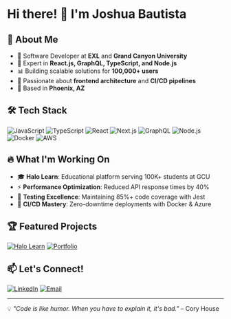 # Hi there! 👋 I'm Joshua Bautista

## 🚀 About Me
- 💼 Software Developer at **EXL** and **Grand Canyon University**
- 🔧 Expert in **React.js, GraphQL, TypeScript, and Node.js**
- 📊 Building scalable solutions for **100,000+ users**
- 🎯 Passionate about **frontend architecture** and **CI/CD pipelines**
- 📍 Based in **Phoenix, AZ**

## 🛠️ Tech Stack
![JavaScript](https://img.shields.io/badge/-JavaScript-F7DF1E?style=flat&logo=javascript&logoColor=black)
![TypeScript](https://img.shields.io/badge/-TypeScript-3178C6?style=flat&logo=typescript&logoColor=white)
![React](https://img.shields.io/badge/-React-61DAFB?style=flat&logo=react&logoColor=black)
![Next.js](https://img.shields.io/badge/-Next.js-000000?style=flat&logo=next.js&logoColor=white)
![GraphQL](https://img.shields.io/badge/-GraphQL-E10098?style=flat&logo=graphql&logoColor=white)
![Node.js](https://img.shields.io/badge/-Node.js-339933?style=flat&logo=node.js&logoColor=white)
![Docker](https://img.shields.io/badge/-Docker-2496ED?style=flat&logo=docker&logoColor=white)
![AWS](https://img.shields.io/badge/-AWS-FF9900?style=flat&logo=amazon-aws&logoColor=white)

## 🔥 What I'm Working On
- 🎓 **Halo Learn**: Educational platform serving 100K+ students at GCU
- ⚡ **Performance Optimization**: Reduced API response times by 40%
- 🧪 **Testing Excellence**: Maintaining 85%+ code coverage with Jest
- 🚀 **CI/CD Mastery**: Zero-downtime deployments with Docker & Azure


## 🏆 Featured Projects
[![Halo Learn](https://img.shields.io/badge/-Halo%20Learn-4c8aa8?style=for-the-badge)](https://halo.gcu.edu/)
[![Portfolio](https://img.shields.io/badge/-Portfolio-000000?style=for-the-badge)]([https://joshua-bautista.vercel.app](https://self-portfolio-puce.vercel.app/))

## 📫 Let's Connect!
[![LinkedIn](https://img.shields.io/badge/-LinkedIn-0077B5?style=flat&logo=linkedin&logoColor=white)](https://linkedin.com/in/joshua-bautista-dev)
[![Email](https://img.shields.io/badge/-Email-D14836?style=flat&logo=gmail&logoColor=white)](mailto:jrbauti19@gmail.com)

---
💡 *"Code is like humor. When you have to explain it, it's bad."* – Cory House
